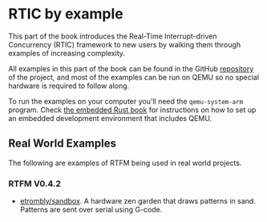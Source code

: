 # RTIC by example

This part of the book introduces the Real-Time Interrupt-driven Concurrency (RTIC) framework
to new users by walking them through examples of increasing complexity.

All examples in this part of the book can be found in the GitHub [repository] of
the project, and most of the examples can be run on QEMU so no special hardware
is required to follow along.

[repository]: https://github.com/rtic-rs/cortex-m-rtic

To run the examples on your computer you'll need the `qemu-system-arm`
program. Check [the embedded Rust book] for instructions on how to set up an
embedded development environment that includes QEMU.

[the embedded Rust book]: https://rust-embedded.github.io/book/intro/install.html

## Real World Examples

The following are examples of RTFM being used in real world projects.

### RTFM V0.4.2

- [etrombly/sandbox](https://github.com/etrombly/sandbox/tree/41d423bcdd0d8e42fd46b79771400a8ca349af55). A hardware zen garden that draws patterns in sand. Patterns are sent over serial using G-code.
